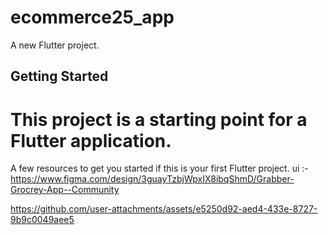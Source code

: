 # ecommerce25_app

A new Flutter project.

## Getting Started

# This project is a starting point for a Flutter application. 

A few resources to get you started if this is your first Flutter project.
ui :- https://www.figma.com/design/3guayTzbjWpxIX8ibqShmD/Grabber-Grocrey-App--Community

https://github.com/user-attachments/assets/e5250d92-aed4-433e-8727-9b9c0049aee5

